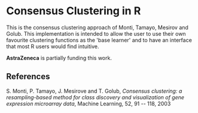 # Consensus Clustering in R #

This is the consensus clustering approach of Monti, Tamayo,
Mesirov and Golub. This implementation is intended to allow
the user to use their own favourite clustering functions as
the 'base learner' and to have an interface that most R
users would find intuitive.

**AstraZeneca** is partially funding this work.


## References ##
S. Monti, P. Tamayo, J. Mesirove and T. Golub, _Consensus
clustering: a resampling-based method for class discovery
and visualization of gene expression microarray data_,
Machine Learning, 52, 91 -- 118, 2003

